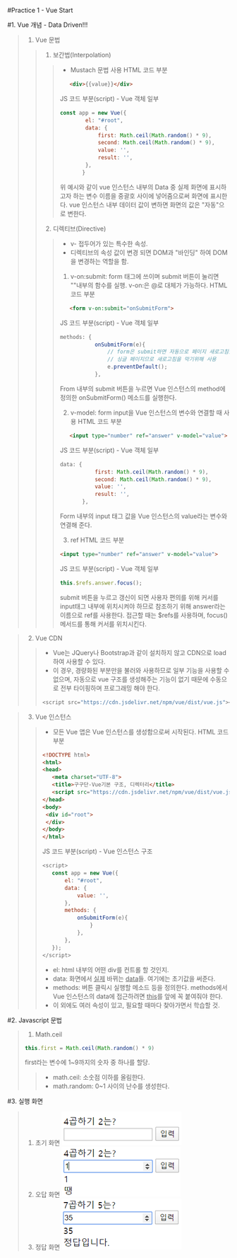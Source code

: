 #Practice 1 - Vue Start

#1. Vue 개념 - Data Driven!!!
>1. Vue 문법
>>1. 보간법(Interpolation)
>>>- Mustach 문법 사용
>>>HTML 코드 부분
>>>```html
>>>    <div>{{value}}</div>
>>>```
>>>JS 코드 부분(script) - Vue 객체 일부
>>>```javascript
>>>const app = new Vue({
>>>        	el: "#root",
>>>        	data: {
>>>            	first: Math.ceil(Math.random() * 9),
>>>            	second: Math.ceil(Math.random() * 9),
>>>            	value: '',
>>>            	result: '',
>>>        	},
>>>        }
>>>```
>>>위 예시와 같이 vue 인스턴스 내부의 Data 중 실제 화면에 표시하고자 하는 변수 이름을 중괄호 사이에 넣어줌으로써 화면에 표시한다.
>>>vue 인스턴스 내부 데이터 값이 변하면 화면의 값은 "자동"으로 변한다.
>>>
>>2. 디렉티브(Directive)
>>>- v- 접두어가 있는 특수한 속성. 
>>>- 디렉티브의 속성 값이 변경 되면 DOM과 "바인딩" 하여 DOM을 변경하는 역할을 함.
>>>1. v-on:submit: form 태그에 쓰이며 submit 버튼이 눌리면 ""내부의 함수를 실행. v-on:은 @로 대체가 가능하다.
>>>HTML 코드 부분
>>>```html
>>>    <form v-on:submit="onSubmitForm">
>>>```
>>>JS 코드 부분(script) - Vue 객체 일부
>>>```javascript
>>>methods: {
>>>            onSubmitForm(e){
>>>                // form은 submit하면 자동으로 페이지 새로고침을 하는데
>>>                // 싱글 페이지므로 새로고침을 막기위해 사용
>>>                e.preventDefault();
>>>            },
>>>```
>>>From 내부의 submit 버튼을 누르면 Vue 인스턴스의 method에 정의한 onSubmitForm() 메소드를 실행한다.
>>>
>>>2. v-model: form input을 Vue 인스턴스의 변수와 연결할 때 사용
>>>HTML 코드 부분
>>>```html
>>>    <input type="number" ref="answer" v-model="value">
>>>```
>>>JS 코드 부분(script) - Vue 객체 일부
>>>```javascript
>>>data: {
>>>            first: Math.ceil(Math.random() * 9),
>>>            second: Math.ceil(Math.random() * 9),
>>>            value: '',
>>>            result: '',
>>>        },
>>>```
>>>Form 내부의 input 태그 값을 Vue 인스턴스의 value라는 변수와 연결해 준다.
>>>
>>>3. ref
>>>HTML 코드 부분
>>>```html
>>><input type="number" ref="answer" v-model="value">
>>>```
>>>JS 코드 부분(script) - Vue 객체 일부
>>>```javascript
>>>this.$refs.answer.focus();
>>>```
>>>submit 버튼을 누르고 갱신이 되면 사용자 편의를 위해 커서를 input태그 내부에 위치시켜야 하므로 참조하기 위해 answer라는 이름으로 ref를 사용한다.
>>>접근할 때는 $refs를 사용하며, focus() 메서드를 통해 커서를 위치시킨다.

>2. Vue CDN
>>- Vue는 JQuery나 Bootstrap과 같이 설치하지 않고 CDN으로 load하여 사용할 수 있다.
>>- 이 경우, 경량화된 부분만을 불러와 사용하므로 일부 기능을 사용할 수 없으며, 자동으로 vue 구조를 생성해주는 기능이 없기 때문에 수동으로 전부 타이핑하며 프로그래밍 해야 한다.
>>```javascript
>><script src="https://cdn.jsdelivr.net/npm/vue/dist/vue.js"></script>
>>```

>3. Vue 인스턴스
>>- 모든 Vue 앱은 Vue 인스턴스를 생성함으로써 시작된다.
>>HTML 코드 부분
>>```html
>><!DOCTYPE html>
>><html>
>><head>
>>    <meta charset="UTF-8">
>>    <title>구구단-Vue기본 구조, 디렉터리</title>
>>    <script src="https://cdn.jsdelivr.net/npm/vue/dist/vue.js"></script>
>></head>
>><body>
>>	<div id="root">
>>	</div>
>></body>
>></html>
>>```
>>JS 코드 부분(script) - Vue 인스턴스 구조
>>```javascript
>><script>
>>    const app = new Vue({
>>        el: "#root",
>>        data: {
>>            value: '',
>>        },
>>        methods: {
>>            onSubmitForm(e){
>>                }
>>            },
>>        },
>>    });
>></script>
>>```
>>- el: html 내부의 어떤 div를 컨트롤 할 것인지.
>>- data: 화면에서 <u>실제</u> 바뀌는 <u>data</u>들. 여기에는 초기값을 써준다.
>>- methods: 버튼 클릭시 실행할 메소드 등을 정의한다. methods에서 Vue 인스턴스의 data에 접근하려면 <u>this</u>를 앞에 꼭 붙여줘야 한다.
>>- 이 외에도 여러 속성이 있고, 필요할 때마다 찾아가면서 학습할 것.

#2. Javascript 문법
>1. Math.ceil
>```javascript
>this.first = Math.ceil(Math.random() * 9)
>```
>first라는 변수에 1~9까지의 숫자 중 하나를 할당.
>>- math.ceil: 소숫점 이하를 올림한다.
>>- math.random: 0~1 사이의 난수를 생성한다.

#3. 실행 화면
>1. 초기 화면
>![initial](./initial.png)
>2. 오답 화면
>![wrong](./wrong.png)
>3. 정답 화면
>![correct](./correct.png)
